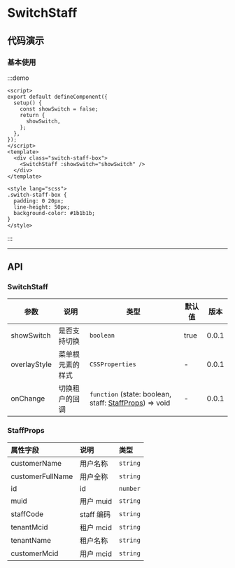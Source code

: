 # SwitchStaff

## 代码演示

### 基本使用

:::demo

```vue
<script>
export default defineComponent({
  setup() {
    const showSwitch = false;
    return {
      showSwitch,
    };
  },
});
</script>
<template>
  <div class="switch-staff-box">
    <SwitchStaff :showSwitch="showSwitch" />
  </div>
</template>

<style lang="scss">
.switch-staff-box {
  padding: 0 20px;
  line-height: 50px;
  background-color: #1b1b1b;
}
</style>
```

:::

---

## API

### SwitchStaff

| 参数         | 说明             | 类型                                                                    | 默认值 | 版本  |
| ------------ | ---------------- | ----------------------------------------------------------------------- | ------ | ----- |
| showSwitch   | 是否支持切换     | `boolean`                                                               | true   | 0.0.1 |
| overlayStyle | 菜单根元素的样式 | `CSSProperties`                                                         | -      | 0.0.1 |
| onChange     | 切换租户的回调   | `function` (state: boolean, staff: [StaffProps](./#staffprops)) => void | -      | 0.0.1 |

### StaffProps

| 属性字段         | 说明       | 类型     |
| :--------------- | :--------- | :------- |
| customerName     | 用户名称   | `string` |
| customerFullName | 用户全称   | `string` |
| id               | id         | `number` |
| muid             | 用户 muid  | `string` |
| staffCode        | staff 编码 | `string` |
| tenantMcid       | 租户 mcid  | `string` |
| tenantName       | 租户名称   | `string` |
| customerMcid     | 用户 mcid  | `string` |
